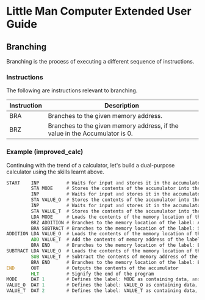 Little Man Computer Extended User Guide
=======================================

## Branching

Branching is the process of executing a different sequence of instructions.

### Instructions

The following are instructions relevant to branching.

<table class="table table-striped table-hover">
    <thead>
        <tr>
            <th>Instruction</th>
            <th>Description</th>
        </tr>
    </thead>
    <tbody>
        <tr>
            <td>BRA</td>
            <td>Branches to the given memory address.</td>
        </tr>
        <tr>
            <td>BRZ</td>
            <td>Branches to the given memory address, if the value in the Accumulator is 0.</td>
        </tr>
    </tbody>
</table>

### Example (improved_calc)

Continuing with the trend of a calculator, let's build a dual-purpose calculator using the skills learnt above.

```asm
START    INP          # Waits for input and stores it in the accumulator
         STA MODE     # Stores the contents of the accumulator into the memory location of the label: MODE
         INP          # Waits for input and stores it in the accumulator
         STA VALUE_O  # Stores the contents of the accumulator into the memory location of the label: VALUE_O
         INP          # Waits for input and stores it in the accumulator
         STA VALUE_T  # Stores the contents of the accumulator into the memory location of the label: VALUE_T
         LDA MODE     # Loads the contents of the memory location of the label: MODE to the accumulator
         BRZ ADDITION # Branches to the memory location of the label: ADDITION is the contents of the accumulator are 0
         BRA SUBTRACT # Branches to the memory location of the label: SUBTRACT
ADDITION LDA VALUE_O  # Loads the contents of the memory location of the label: VALUE_O to the accumulator
         ADD VALUE_T  # Add the contents of memory address of the label: NUM to the accumulator
         BRA END      # Branches to the memory location of the label: END
SUBTRACT LDA VALUE_O  # Loads the contents of the memory location of the label: VALUE_O to the accumulator
         SUB VALUE_T  # Subtract the contents of memory address of the label: NUM to the accumulator
         BRA END      # Branches to the memory location of the label: END
END      OUT          # Outputs the contents of the accumulator
         HLT          # Signify the end of the program
MODE     DAT 1        # Defines the label: MODE as containing data, and sets it to a preset of 1
VALUE_O  DAT 1        # Defines the label: VALUE_O as containing data, and sets it to a preset of 1
VALUE_T  DAT 2        # Defines the label: VALUE_T as containing data, and sets it to a preset of 2
```
